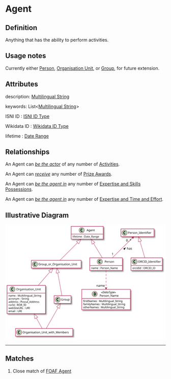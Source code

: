 # Agent

## Definition
Anything that has the ability to perform activities.

## Usage notes
Currently either [Person](../entities/Person.md), 
[Organisation Unit](../entities/Organisation_Unit.md),
or [Group](../entities/Group.md),
for future extension.

## Attributes
description: [Multilingual String](../datatypes/Multilingual_String.md)

keywords: List<[Multilingual String](../datatypes/Multilingual_String.md)>

ISNI ID : [ISNI ID Type](../datatypes/ISNI_ID.md)

Wikidata ID : [Wikidata ID Type](../datatypes/Wikidata_ID.md)

lifetime : [Date Range](../datatypes/Date_Range.md)

## Relationships
<a name="rel__activity">An Agent can *[be the actor](../entities/Activity.md#user-content-rel__actor)* of any number of [Activities](../entities/Activity.md).</a>

<a name="rel__receives">An Agent can *[receive](../entities/Prize_Award.md#user-content-rel__recipient)* any number of [Prize Awards](../entities/Prize_Award.md).</a>

<a name="rel__in-expertise-and-skills-possession">An Agent can *[be the agent in](../entities/Expertise_and_Skills_Possession.md#user-content-rel__by-agent)* any number of [Expertise and Skills Possessions](../entities/Expertise_and_Skills_Possession.md).</a>

<a name="rel__in-expertise-and-time-and-effort">An Agent can *[be the agent in](../entities/Expertise_and_Time_and_Effort.md#user-content-rel__agent)* any number of [Expertise and Time and Effort](../entities/Expertise_and_Time_and_Effort.md).</a>

## Illustrative Diagram
![The Agent diagram](../diagrams/agent.svg)

---
## Matches
1. Close match of [FOAF Agent](http://xmlns.com/foaf/spec/#term_Agent) 
